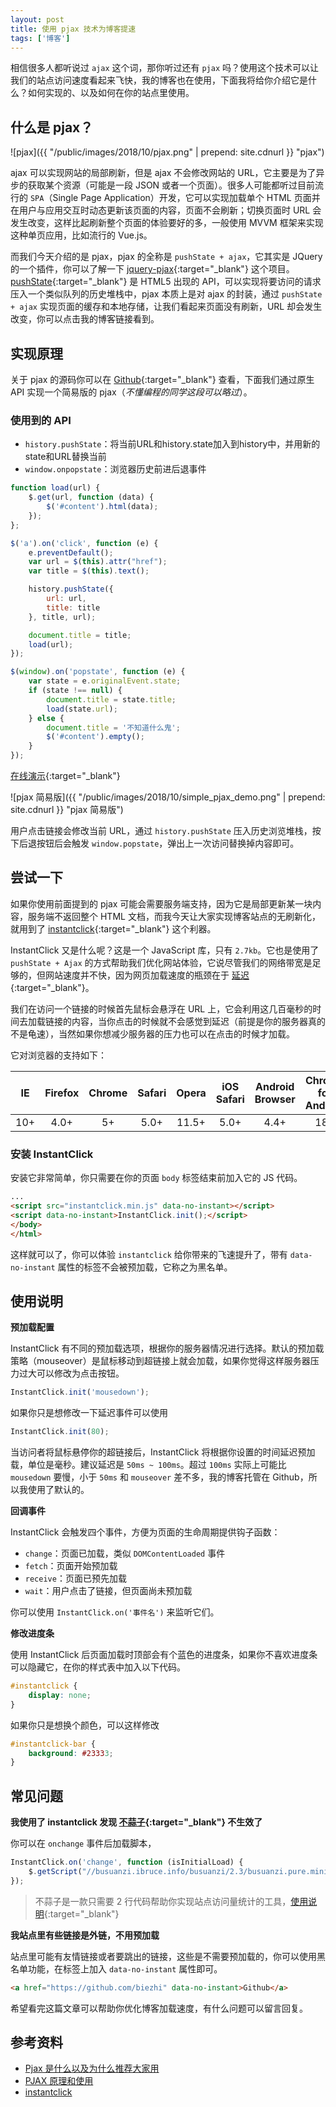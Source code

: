 ```yaml
---
layout: post
title: 使用 pjax 技术为博客提速
tags: ['博客']
---
```


相信很多人都听说过 `ajax` 这个词，那你听过还有 `pjax` 吗？使用这个技术可以让我们的站点访问速度看起来飞快，我的博客也在使用，下面我将给你介绍它是什么？如何实现的、以及如何在你的站点里使用。

<!-- more -->

## 什么是 pjax？

![pjax]({{ "/public/images/2018/10/pjax.png" | prepend: site.cdnurl }} "pjax")

ajax 可以实现网站的局部刷新，但是 ajax 不会修改网站的 URL，它主要是为了异步的获取某个资源（可能是一段 JSON 或者一个页面）。很多人可能都听过目前流行的 `SPA`（Single Page Application）开发，它可以实现加载单个 HTML 页面并在用户与应用交互时动态更新该页面的内容，页面不会刷新；切换页面时 URL 会发生改变，这样比起刷新整个页面的体验要好的多，一般使用 MVVM 框架来实现这种单页应用，比如流行的 Vue.js。

而我们今天介绍的是 pjax，pjax 的全称是 `pushState + ajax`，它其实是 JQuery 的一个插件，你可以了解一下 [jquery-pjax](https://github.com/defunkt/jquery-pjax){:target="_blank"} 这个项目。[pushState](https://developer.mozilla.org/zh-CN/docs/Web/API/History_API){:target="_blank"} 是 HTML5 出现的 API，可以实现将要访问的请求压入一个类似队列的历史堆栈中，pjax 本质上是对 ajax 的封装，通过 `pushState + ajax` 实现页面的缓存和本地存储，让我们看起来页面没有刷新，URL 却会发生改变，你可以点击我的博客链接看到。

## 实现原理

关于 pjax 的源码你可以在 [Github](https://github.com/defunkt/jquery-pjax/blob/master/jquery.pjax.js){:target="_blank"} 查看，下面我们通过原生 API 实现一个简易版的 pjax（_不懂编程的同学这段可以略过_）。

### 使用到的 API

- `history.pushState`：将当前URL和history.state加入到history中，并用新的state和URL替换当前
- `window.onpopstate`：浏览器历史前进后退事件

```js
function load(url) {
    $.get(url, function (data) {
        $('#content').html(data);
    });
};

$('a').on('click', function (e) {
    e.preventDefault();
    var url = $(this).attr("href");
    var title = $(this).text();

    history.pushState({
        url: url,
        title: title
    }, title, url);

    document.title = title;
    load(url);
});

$(window).on('popstate', function (e) {
    var state = e.originalEvent.state;
    if (state !== null) {
        document.title = state.title;
        load(state.url);
    } else {
        document.title = '不知道什么鬼';
        $('#content').empty();
    }
});
```

[在线演示](https://codepen.io/biezhi/project/editor/XrMgdd){:target="_blank"}

![pjax 简易版]({{ "/public/images/2018/10/simple_pjax_demo.png" | prepend: site.cdnurl }} "pjax 简易版")

用户点击链接会修改当前 URL，通过 `history.pushState` 压入历史浏览堆栈，按下后退按钮后会触发 `window.popstate`，弹出上一次访问替换掉内容即可。

## 尝试一下

如果你使用前面提到的 pjax 可能会需要服务端支持，因为它是局部更新某一块内容，服务端不返回整个 HTML 文档，而我今天让大家实现博客站点的无刷新化，就用到了 [instantclick](http://instantclick.io/){:target="_blank"} 这个利器。

InstantClick 又是什么呢？这是一个 JavaScript 库，只有 `2.7kb`。它也是使用了 `pushState + Ajax` 的方式帮助我们优化网站体验，它说尽管我们的网络带宽是足够的，但网站速度并不快，因为网页加载速度的瓶颈在于 [延迟](https://www.igvita.com/2012/07/19/latency-the-new-web-performance-bottleneck/){:target="_blank"}。

我们在访问一个链接的时候首先鼠标会悬浮在 URL 上，它会利用这几百毫秒的时间去加载链接的内容，当你点击的时候就不会感觉到延迟（前提是你的服务器真的不是龟速），当然如果你想减少服务器的压力也可以在点击的时候才加载。

它对浏览器的支持如下：

| IE | Firefox | Chrome | Safari | Opera | iOS Safari | Android Browser | Chrome for Android |
|:----:|:----:|:----:|:----:|:----:|:----:|:----:|:----:|
| 10+ | 4.0+ | 5+ | 5.0+ | 11.5+ | 5.0+ | 4.4+ | 18+ |

### 安装 InstantClick

安装它非常简单，你只需要在你的页面 `body` 标签结束前加入它的 JS 代码。

```html
...
<script src="instantclick.min.js" data-no-instant></script>
<script data-no-instant>InstantClick.init();</script>
</body>
</html>
```

这样就可以了，你可以体验 `instantclick` 给你带来的飞速提升了，带有 `data-no-instant` 属性的标签不会被预加载，它称之为黑名单。

## 使用说明

**预加载配置**

InstantClick 有不同的预加载选项，根据你的服务器情况进行选择。默认的预加载策略（mouseover）是鼠标移动到超链接上就会加载，如果你觉得这样服务器压力过大可以修改为点击按钮。

```js
InstantClick.init('mousedown');
```

如果你只是想修改一下延迟事件可以使用

```js
InstantClick.init(80);
```

当访问者将鼠标悬停你的超链接后，InstantClick 将根据你设置的时间延迟预加载，单位是毫秒。建议延迟是 `50ms ~ 100ms`。超过 `100ms` 实际上可能比 `mousedown` 要慢，小于 `50ms` 和 `mouseover` 差不多，我的博客托管在 Github，所以我使用了默认的。

**回调事件**

InstantClick 会触发四个事件，方便为页面的生命周期提供钩子函数：

- `change`：页面已加载，类似 `DOMContentLoaded` 事件
- `fetch`：页面开始预加载
- `receive`：页面已预先加载
- `wait`：用户点击了链接，但页面尚未预加载

你可以使用 `InstantClick.on('事件名')` 来监听它们。

**修改进度条**

使用 InstantClick 后页面加载时顶部会有个蓝色的进度条，如果你不喜欢进度条可以隐藏它，在你的样式表中加入以下代码。

```css
#instantclick {
    display: none;
}
```

如果你只是想换个颜色，可以这样修改

```css
#instantclick-bar {
    background: #23333;
}
```

## 常见问题

**我使用了 instantclick 发现 [不蒜子](http://busuanzi.ibruce.info/){:target="_blank"} 不生效了**

你可以在 `onchange` 事件后加载脚本，

```js
InstantClick.on('change', function (isInitialLoad) {
    $.getScript("//busuanzi.ibruce.info/busuanzi/2.3/busuanzi.pure.mini.js");
});
```

> 不蒜子是一款只需要 2 行代码帮助你实现站点访问量统计的工具，[使用说明](http://ibruce.info/2015/04/04/busuanzi/){:target="_blank"}

**我站点里有些链接是外链，不用预加载**

站点里可能有友情链接或者要跳出的链接，这些是不需要预加载的，你可以使用黑名单功能，在标签上加入 `data-no-instant` 属性即可。

```html
<a href="https://github.com/biezhi" data-no-instant>Github</a>
```

希望看完这篇文章可以帮助你优化博客加载速度，有什么问题可以留言回复。

## 参考资料

- [Pjax 是什么以及为什么推荐大家用](http://www.cnblogs.com/shihao/archive/2013/04/18/3028969.html)
- [PJAX 原理和使用](https://www.fanhaobai.com/2017/07/pjax.html)
- [instantclick](http://instantclick.io/)
